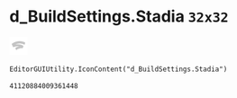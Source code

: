 # d_BuildSettings.Stadia `32x32`
<img src="/img/d_BuildSettings.Stadia.png" width=32 height=32>

``` CSharp
EditorGUIUtility.IconContent("d_BuildSettings.Stadia")
```
```
41120884009361448
```

